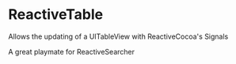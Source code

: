 # ReactiveTable

Allows the updating of a UITableView with ReactiveCocoa's Signals

A great playmate for ReactiveSearcher
